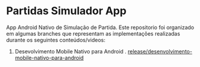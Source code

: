 # Partidas Simulador App

App Android Nativo de Simulação de Partida. Este repositorio foi organizado em algumas branches que representam as implementações realizadas durante os seguintes conteúdos/videos:

1. Desevolvimento Mobile Nativo para Android
     . [release/desenvolvimento-mobile-nativo-para-android](https://github.com/Betto-dev/partidas-simulador-app/edit/main/README.md)
